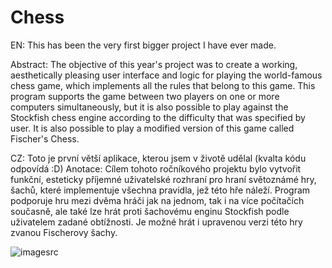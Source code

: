 # Chess
EN: This has been the very first bigger project I have ever made. 

Abstract: The objective of this year's project was to create a working, aesthetically pleasing user interface and logic for playing the world-famous chess game, which implements all the rules that belong to this game. This program supports the game between two players on one or more computers simultaneously, but it is also possible to play against the Stockfish chess engine according to the difficulty that was specified by user. It is also possible to play a modified version of this game called Fischer's Chess.

CZ: Toto je první větší aplikace, kterou jsem v životě udělal (kvalta kódu odpovídá :D)
Anotace: Cílem tohoto ročníkového projektu bylo vytvořit funkční, esteticky příjemné uživatelské rozhraní pro hraní světoznámé hry, šachů, které implementuje všechna pravidla, jež této hře náleží. Program podporuje hru mezi dvěma hráči jak na jednom, tak i na více počítačích současně, ale také lze hrát proti šachovému enginu Stockfish podle uživatelem zadané obtížnosti. Je možné hrát i upravenou verzi této hry zvanou Fischerovy šachy.

![imagesrc](https://user-images.githubusercontent.com/68499432/166072896-75a6c639-f81c-4d52-bc25-69abcd946800.png)
